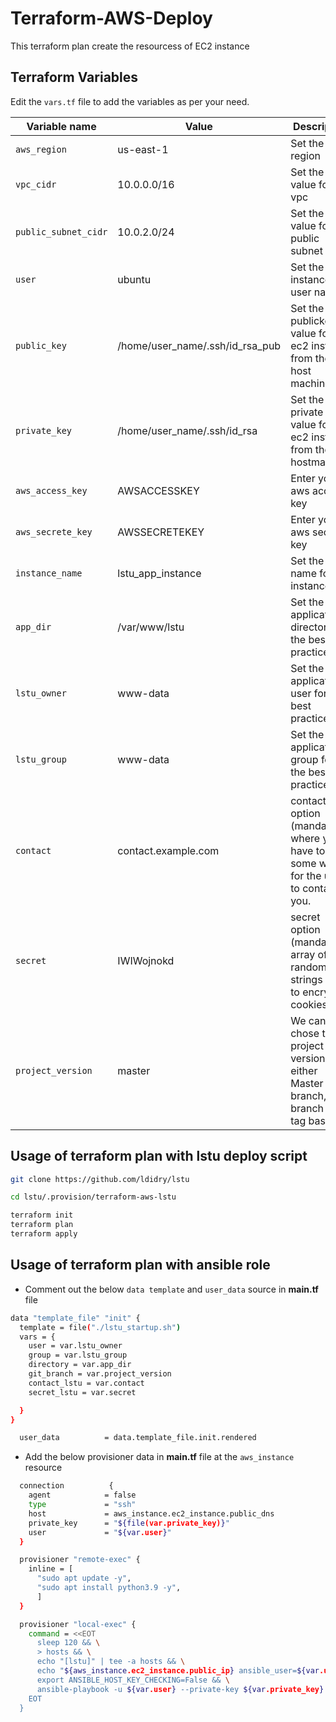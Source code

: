 # Terraform-AWS-Deploy

 This terraform plan create the resourcess of EC2 instance

## Terraform Variables
 Edit the `vars.tf` file to add the variables as per your need.

| Variable name | Value | Description |
| ------------- | ----- | ----------- |
| `aws_region` | us-east-1 | Set the region  |
| `vpc_cidr` | 10.0.0.0/16 | Set the cidr value for the vpc |
| `public_subnet_cidr` | 10.0.2.0/24 | Set the cidr value for the public subnet |
| `user` | ubuntu | Set the EC2 instance user name |
| `public_key` | /home/user_name/.ssh/id_rsa_pub | Set the publickey value for the ec2 instance from the host machine |
| `private_key` | /home/user_name/.ssh/id_rsa | Set the private key value for the ec2 instance from the hostmachine |
| `aws_access_key` | AWSACCESSKEY | Enter your aws access key |
| `aws_secrete_key` | AWSSECRETEKEY | Enter your aws secrete key |
| `instance_name` | lstu_app_instance | Set the name for instance |
| `app_dir` | /var/www/lstu | Set the application directory for the best practice |
| `lstu_owner` | www-data | Set the application user for the best practice |
| `lstu_group` | www-data | Set the application group for the best practice |
| `contact` | contact.example.com | contact option (mandatory), where you have to put some way for the users to contact you. |
| `secret` | IWIWojnokd | secret  option (mandatory) array of random strings used to encrypt cookies |
| `project_version` | master | We can chose the project version either Master branch, Dev branch or tag based |

## Usage of terraform plan with lstu deploy script

```sh 
git clone https://github.com/ldidry/lstu

cd lstu/.provision/terraform-aws-lstu

terraform init
terraform plan
terraform apply
```
## Usage of terraform plan with ansible role

- Comment out the below `data template` and `user_data` source in __main.tf__ file

```sh
data "template_file" "init" {
  template = file("./lstu_startup.sh")
  vars = {
    user = var.lstu_owner
    group = var.lstu_group
    directory = var.app_dir
    git_branch = var.project_version
    contact_lstu = var.contact
    secret_lstu = var.secret

  }
}
```
```sh
  user_data          = data.template_file.init.rendered
```

- Add the below provisioner data in __main.tf__ file at the `aws_instance` resource

```sh
  connection          {
    agent            = false
    type             = "ssh"
    host             = aws_instance.ec2_instance.public_dns 
    private_key      = "${file(var.private_key)}"
    user             = "${var.user}"
  }

  provisioner "remote-exec" {
    inline = [
      "sudo apt update -y",
      "sudo apt install python3.9 -y",
      ]
  }

  provisioner "local-exec" {
    command = <<EOT
      sleep 120 && \
      > hosts && \
      echo "[lstu]" | tee -a hosts && \
      echo "${aws_instance.ec2_instance.public_ip} ansible_user=${var.user} ansible_ssh_private_key_file=${var.private_key}" | tee -a hosts && \
      export ANSIBLE_HOST_KEY_CHECKING=False && \
      ansible-playbook -u ${var.user} --private-key ${var.private_key} -i hosts site.yaml
    EOT
  } 
 ``` 